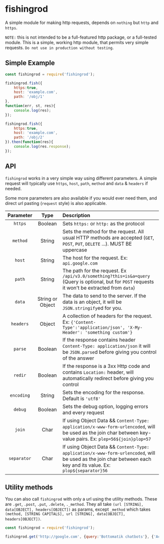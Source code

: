 # fishingrod

A simple module for making http requests, depends on `nothing` but `http` and `https`.

`NOTE:` this is not intended to be a full-featured http package, or a full-tested module. This is a simple,
working http module, that permits very simple requests. `Do not use in production without testing`.


## Simple Example

```javascript
const fishingrod = require('fishingrod');

fishingrod.fish({
	https:true,
	host: 'example.com',
	path: '/obj/1'
},
function(err, st, res){
	console.log(res);
});

fishingrod.fish({
	https:true,
	host: 'example.com',
	path: '/obj/2'
}).then(function(res){
	console.log(res.response);
});


``` 

## API

`fishingrod` works in a very simple way using different parameters. A simple request will typically use `https`, `host`, `path`, `method` and `data` & `headers` if needed.

Some more parameters are also available if you would ever need them, and direct url pasting (`request` style) is also applicable.

| Parameter | Type | Description | 
|:---------:|:----:|:------------|
| `https`| Boolean | Sets `https:` or `http:` as the protocol|
| `method` | String | Sets the method for the request. All usual HTTP methods are accepted (`GET`, `POST`, `PUT`, `DELETE` ...). MUST BE uppercase |
| `host` | String | The host for the request. Ex: `api.google.com` |
| `path` | String | The path for the request. Ex `/api/v3.0/something?this=is&a=query` (Query is optional, but for `POST` requests it won't be extracted from `data`)|
| `data` | String or Object | The data to send to the server. If the data is an object, it will be `JSON.stringify`ed for you. | 
| `headers`| Object | A collection of headers for the request. Ex: `{'Content-Type':'application/json', 'X-My-Header': 'something custom'}` |
| `parse` | Boolean | If the response contains header `Content-Type: application/json` it will be `JSON.parse`d before giving you control of the answer|
| `redir` | Boolean | If the response is a 3xx Http code and contains `Location:` header, will automatically redirect before giving you control |
| `encoding` | String | Sets the encoding for the response. Default is `'utf8'` |
| `debug` | Boolean| Sets the debug option, logging errors and every request |
| `join` | Char | If using Object Data && `Content-Type: application/x-www-form-urlencoded`, will be used as the join char between key-value pairs. Ex: `plep=56${join}plop=57` |
| `separator` | Char | If using Object Data && `Content-Type: application/x-www-form-urlencoded`, will be used as the join char between each key and its value. Ex: `plop${separator}56` |

## Utility methods

You can also call `fishingrod` with only a url using the utility methods. These are `.get`, `.post`, `.put`, `.delete`, `._method`.
They all take `(url [STRING], data[OBJECT], headers[OBJECT])` as params, except `_method` which takes `(method, [STRING CAPITALS], url [STRING], data[OBJECT], headers[OBJECT])`.

```javascript
const fishingrod = require('fishingrod');

fishingrod.get('http://google.com', {query:'Bottomatik chatbots'}, {'Accept':'application/pdf'});
```